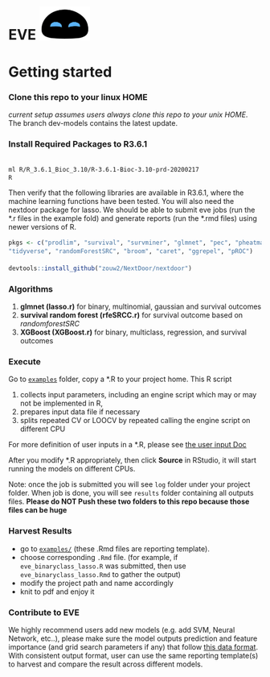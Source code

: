 # EVE <img src="/images/EVE.png" width="20%"> 



# Getting started


### Clone this repo to your linux HOME

_current setup assumes users always clone this repo to your unix HOME_. The branch dev-models contains the latest update.


### Install Required Packages to R3.6.1 

```console

ml R/R_3.6.1_Bioc_3.10/R-3.6.1-Bioc-3.10-prd-20200217
R
```

Then verify that the following libraries are available in R3.6.1, where the machine learning functions have been tested. You will also need the nextdoor package for lasso. We should be able to submit eve jobs (run the *.r files in the example fold) and generate reports (run the *.rmd files) using newer versions of R.


```r
pkgs <- c("prodlim", "survival", "survminer", "glmnet", "pec", "pheatmap",
"tidyverse", "randomForestSRC", "broom", "caret", "ggrepel", "pROC")

devtools::install_github("zouw2/NextDoor/nextdoor")
```


### Algorithms

1. **glmnet (lasso.r)** for binary, multinomial, gaussian and survival outcomes
2. **survival random forest (rfeSRCC.r)** for survival outcome based on _randomforestSRC_
3. **XGBoost (XGBoost.r)** for binary, multiclass, regression, and survival outcomes 

### Execute

Go to [`examples`](https://github.roche.com/ED-EB/EVE/tree/dev-models/examples) folder, copy a *.R to your project home. This R script 

1. collects input parameters, including an engine script which may or may not be implemented in R, 
2. prepares input data file if necessary
3. splits repeated CV or LOOCV by repeated calling the engine script on different CPU

For more definition of user inputs in a *.R, please see [the user input Doc](https://github.com/zouw2/EVE/blob/publication_2022/examples/user%20input%20to%20EVE%20Sbatch.xlsx)

After you modify *.R appropriately, then click **Source** in RStudio, 
it will start running the models on different CPUs.

Note: once the job is submitted you will see `log` folder under your project folder. 
When job is done, you will see `results` folder containing all outputs files. 
**Please do NOT Push these two folders to this repo because those files can be huge**

### Harvest Results

  - go to [`examples/`](https://github.roche.com/ED-EB/EVE/tree/dev-models/examples) (these .Rmd files are reporting template).
  - choose corresponding `.Rmd` file. 
  (for example, if `eve_binaryclass_lasso.R` was submitted, 
  then use `eve_binaryclass_lasso.Rmd` to gather the output)
  - modify the project path and name accordingly
  - knit to pdf and enjoy it

### Contribute to EVE

We highly recommend users add new models (e.g. add SVM, Neural Network, etc..), 
please make sure the model outputs prediction and feature importance (and grid search parameters if any) 
that follow [this data format](https://github.roche.com/ED-EB/EVE/tree/dev-models/examples/model_output_format). 
With consistent output format, user can use the same reporting template(s) to harvest and compare the result across different models.
